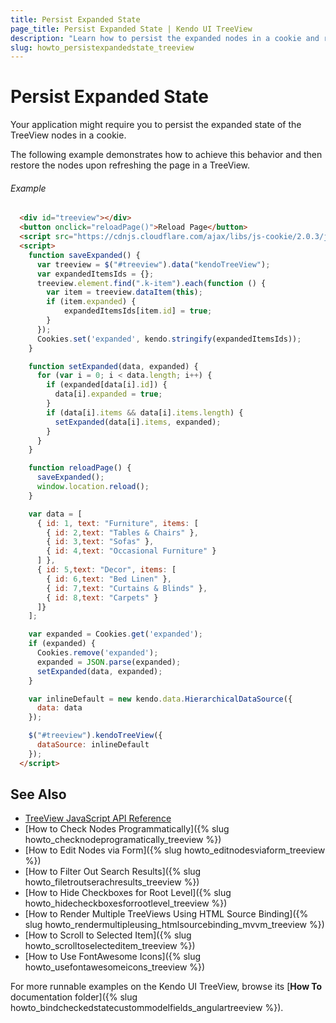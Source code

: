 ```yaml
---
title: Persist Expanded State
page_title: Persist Expanded State | Kendo UI TreeView
description: "Learn how to persist the expanded nodes in a cookie and restore them upon page refresh in a Kendo UI TreeView widget."
slug: howto_persistexpandedstate_treeview
---
```


# Persist Expanded State

Your application might require you to persist the expanded state of the TreeView nodes in a cookie.

The following example demonstrates how to achieve this behavior and then restore the nodes upon refreshing the page in a TreeView.

###### Example

```html
  <div id="treeview"></div>
  <button onclick="reloadPage()">Reload Page</button>
  <script src="https://cdnjs.cloudflare.com/ajax/libs/js-cookie/2.0.3/js.cookie.min.js"></script>
  <script>
    function saveExpanded() {
      var treeview = $("#treeview").data("kendoTreeView");
      var expandedItemsIds = {};
      treeview.element.find(".k-item").each(function () {
        var item = treeview.dataItem(this);
        if (item.expanded) {
            expandedItemsIds[item.id] = true;
        }
      });
      Cookies.set('expanded', kendo.stringify(expandedItemsIds));
    }

    function setExpanded(data, expanded) {
      for (var i = 0; i < data.length; i++) {
        if (expanded[data[i].id]) {
          data[i].expanded = true;
        }
        if (data[i].items && data[i].items.length) {
          setExpanded(data[i].items, expanded);
        }
      }
    }

    function reloadPage() {
      saveExpanded();
      window.location.reload();
    }

    var data = [
      { id: 1, text: "Furniture", items: [
        { id: 2,text: "Tables & Chairs" },
        { id: 3,text: "Sofas" },
        { id: 4,text: "Occasional Furniture" }
      ] },
      { id: 5,text: "Decor", items: [
        { id: 6,text: "Bed Linen" },
        { id: 7,text: "Curtains & Blinds" },
        { id: 8,text: "Carpets" }
      ]}
    ];

    var expanded = Cookies.get('expanded');
    if (expanded) {
      Cookies.remove('expanded');
      expanded = JSON.parse(expanded);
      setExpanded(data, expanded);
    }

    var inlineDefault = new kendo.data.HierarchicalDataSource({
      data: data
    });

    $("#treeview").kendoTreeView({
      dataSource: inlineDefault
    });
  </script>
```

## See Also

* [TreeView JavaScript API Reference](/api/javascript/ui/treeview)
* [How to Check Nodes Programmatically]({% slug howto_checknodeprogramatically_treeview %})
* [How to Edit Nodes via Form]({% slug howto_editnodesviaform_treeview %})
* [How to Filter Out Search Results]({% slug howto_filetroutserachresults_treeview %})
* [How to Hide Checkboxes for Root Level]({% slug howto_hidecheckboxesforrootlevel_treeview %})
* [How to Render Multiple TreeViews Using HTML Source Binding]({% slug howto_rendermultipleusing_htmlsourcebinding_mvvm_treeview %})
* [How to Scroll to Selected Item]({% slug howto_scrolltoselecteditem_treeview %})
* [How to Use FontAwesome Icons]({% slug howto_usefontawesomeicons_treeview %})

For more runnable examples on the Kendo UI TreeView, browse its [**How To** documentation folder]({% slug howto_bindcheckedstatecustommodelfields_angulartreeview %}).
